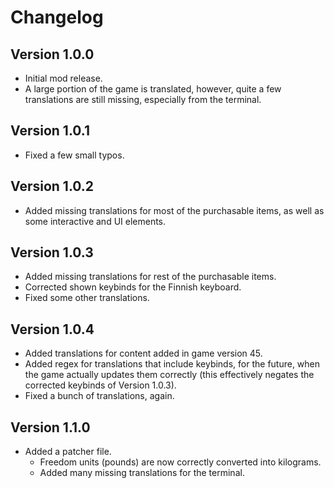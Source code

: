 # Changelog

## Version 1.0.0
- Initial mod release.
- A large portion of the game is translated, however, quite a few translations are still missing, especially from the terminal.

## Version 1.0.1
- Fixed a few small typos.

## Version 1.0.2
- Added missing translations for most of the purchasable items, as well as some interactive and UI elements. 

## Version 1.0.3
- Added missing translations for rest of the purchasable items.
- Corrected shown keybinds for the Finnish keyboard.
- Fixed some other translations.

## Version 1.0.4
- Added translations for content added in game version 45.
- Added regex for translations that include keybinds, for the future, when the game actually updates them correctly (this effectively negates the corrected keybinds of Version 1.0.3).
- Fixed a bunch of translations, again.

## Version 1.1.0
- Added a patcher file.
  * Freedom units (pounds) are now correctly converted into kilograms.
  * Added many missing translations for the terminal.
